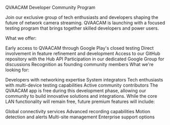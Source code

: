 QVAACAM Developer Community Program

Join our exclusive group of tech enthusiasts and developers shaping the future of network camera streaming. QVAACAM is launching with a focused testing program that brings together skilled developers and power users.

What we offer:

Early access to QVAACAM through Google Play's closed testing
Direct involvement in feature refinement and development
Access to our GitHub repository with the Hub API
Participation in our dedicated Google Group for discussions
Recognition as founding community members
What we're looking for:

Developers with networking expertise
System integrators
Tech enthusiasts with multi-device testing capabilities
Active community contributors
The QVAACAM app is free during this development phase, allowing our community to build innovative solutions and integrations. While the core LAN functionality will remain free, future premium features will include:

Global connectivity services
Advanced recording capabilities
Motion detection and alerts
Multi-site management
Enterprise support options